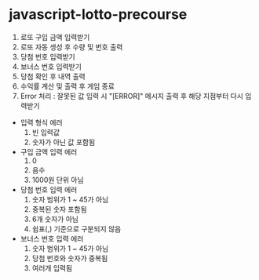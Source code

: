 # javascript-lotto-precourse
1. 로또 구입 금액 입력받기
2. 로또 자동 생성 후 수량 및 번호 출력
3. 당첨 번호 입력받기
4. 보너스 번호 입력받기
5. 당첨 확인 후 내역 출력
6. 수익률 계산 및 출력 후 게임 종료
7. Error 처리 : 잘못된 값 입력 시 "[ERROR]" 메시지 출력 후 해당 지점부터 다시 입력받기
  - 입력 형식 에러
    1. 빈 입력값
    2. 숫자가 아닌 값 포함됨
  - 구입 금액 입력 에러
    1. 0
    2. 음수
    3. 1000원 단위 아님
  - 당첨 번호 입력 에러
    1. 숫자 범위가 1 ~ 45가 아님
    2. 중복된 숫자 포함됨
    3. 6개 숫자가 아님
    4. 쉼표(,) 기준으로 구분되지 않음
  - 보너스 번호 입력 에러
    1. 숫자 범위가 1 ~ 45가 아님
    2. 당첨 번호와 숫자가 중복됨
    3. 여러개 입력됨